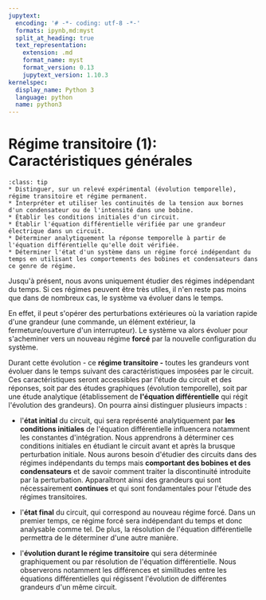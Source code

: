 ```yaml
---
jupytext:
  encoding: '# -*- coding: utf-8 -*-'
  formats: ipynb,md:myst
  split_at_heading: true
  text_representation:
    extension: .md
    format_name: myst
    format_version: 0.13
    jupytext_version: 1.10.3
kernelspec:
  display_name: Python 3
  language: python
  name: python3
---
```

# Régime transitoire (1): Caractéristiques générales

````{admonition} Objectifs
:class: tip
* Distinguer, sur un relevé expérimental (évolution temporelle), régime transitoire et régime permanent.
* Interpréter et utiliser les continuités de la tension aux bornes d'un condensateur ou de l'intensité dans une bobine.
* Établir les conditions initiales d'un circuit.
* Établir l'équation différentielle vérifiée par une grandeur électrique dans un circuit.
* Déterminer analytiquement la réponse temporelle à partir de l'équation différentielle qu'elle doit vérifiée.
* Déterminer l'état d'un système dans un régime forcé indépendant du temps en utilisant les comportements des bobines et condensateurs dans ce genre de régime.
````

Jusqu'à présent, nous avons uniquement étudier des régimes indépendant du temps. Si ces régimes peuvent être très utiles, il n'en reste pas moins que dans de nombreux cas, le système va évoluer dans le temps.

En effet, il peut s'opérer des perturbations extérieures où la variation rapide d'une grandeur (une commande, un élément extérieur, la fermeture/ouverture d'un interrupteur). Le système va alors évoluer pour s'acheminer vers un nouveau régime __forcé__ par la nouvelle configuration du système.

Durant cette évolution - ce __régime transitoire -__ toutes les grandeurs vont évoluer dans le temps suivant des caractéristiques imposées par le circuit. Ces caractéristiques seront accessibles par l'étude du circuit et des réponses, soit par des études graphiques (évolution temporelle), soit par une étude analytique (établissement de __l'équation différentielle__ qui régit l'évolution des grandeurs). On pourra ainsi distinguer plusieurs impacts :

* l'__état initial__ du circuit, qui sera représenté analytiquement par __les conditions initiales__ de l'équation différentielle influencera notamment les constantes d'intégration. Nous apprendrons à déterminer ces conditions initiales en étudiant le circuit avant et après la brusque perturbation  initiale. Nous aurons besoin d'étudier des circuits dans des régimes indépendants du temps mais __comportant des bobines et des condensateurs__ et de savoir comment traiter la discontinuité introduite par la perturbation. Apparaîtront ainsi des grandeurs qui sont nécessairement __continues__ et qui sont fondamentales pour l'étude des régimes transitoires.

* l'__état final__ du circuit, qui correspond au nouveau régime forcé. Dans un premier temps, ce régime forcé sera indépendant du temps et donc analysable comme tel. De plus, la résolution de l'équation différentielle permettra de le déterminer d'une autre manière.

* l'__évolution durant le régime transitoire__ qui sera déterminée graphiquement ou par résolution de l'équation différentielle. Nous observerons notamment les différences et similitudes entre les équations différentielles qui régissent l'évolution de différentes grandeurs d'un même circuit.

